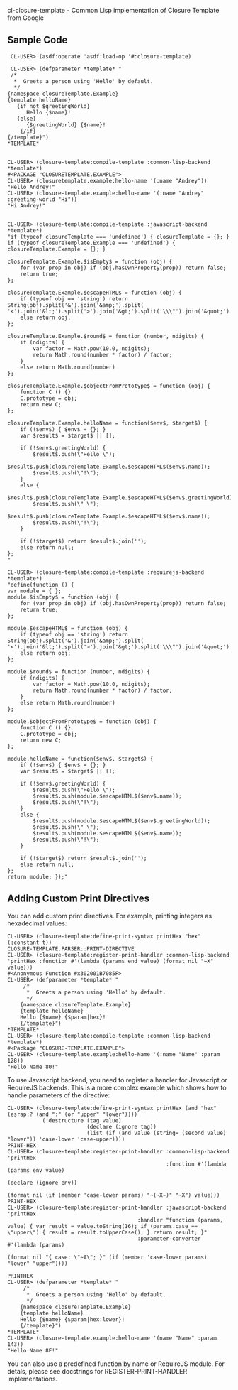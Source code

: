 cl-closure-template - Common Lisp implementation of Closure Template from Google

Sample Code
-------------------------
     CL-USER> (asdf:operate 'asdf:load-op '#:closure-template)

     CL-USER> (defparameter *template* "
     /*
      *  Greets a person using 'Hello' by default.
      */
    {namespace closureTemplate.Example}
    {template helloName}
       {if not $greetingWorld}
          Hello {$name}!
       {else}
          {$greetingWorld} {$name}!
        {/if}
    {/template}")
    *TEMPLATE*
   
   
    CL-USER> (closure-template:compile-template :common-lisp-backend *template*)
    #<PACKAGE "CLOSURETEMPLATE.EXAMPLE">
    CL-USER> (closuretemplate.example:hello-name '(:name "Andrey"))
    "Hello Andrey!"
    CL-USER> (closure-template.example:hello-name '(:name "Andrey" :greeting-world "Hi"))
    "Hi Andrey!"
    
    
    CL-USER> (closure-template:compile-template :javascript-backend *template*)
    "if (typeof closureTemplate === 'undefined') { closureTemplate = {}; }
    if (typeof closureTemplate.Example === 'undefined') { closureTemplate.Example = {}; }
    
    closureTemplate.Example.$isEmpty$ = function (obj) {
        for (var prop in obj) if (obj.hasOwnProperty(prop)) return false;
        return true;
    };
    
    closureTemplate.Example.$escapeHTML$ = function (obj) {
        if (typeof obj == 'string') return String(obj).split('&').join('&amp;').split( '<').join('&lt;').split('>').join('&gt;').split('\\\"').join('&quot;').split('\\'').join('&#039;');
        else return obj;
    };
    
    closureTemplate.Example.$round$ = function (number, ndigits) {
        if (ndigits) {
            var factor = Math.pow(10.0, ndigits);
            return Math.round(number * factor) / factor;
        }
        else return Math.round(number)
    };
    
    closureTemplate.Example.$objectFromPrototype$ = function (obj) {
        function C () {}
        C.prototype = obj;
        return new C;
    };
    
    closureTemplate.Example.helloName = function($env$, $target$) {
        if (!$env$) { $env$ = {}; }
        var $result$ = $target$ || [];
    
        if (!$env$.greetingWorld) {
            $result$.push(\"Hello \");
            $result$.push(closureTemplate.Example.$escapeHTML$($env$.name));
            $result$.push(\"!\");
        }
        else {
            $result$.push(closureTemplate.Example.$escapeHTML$($env$.greetingWorld));
            $result$.push(\" \");
            $result$.push(closureTemplate.Example.$escapeHTML$($env$.name));
            $result$.push(\"!\");
        }
    
        if (!$target$) return $result$.join('');
        else return null;
    };
    "

    CL-USER> (closure-template:compile-template :requirejs-backend *template*)
    "define(function () {
    var module = { };
    module.$isEmpty$ = function (obj) {
        for (var prop in obj) if (obj.hasOwnProperty(prop)) return false;
        return true;
    };
    
    module.$escapeHTML$ = function (obj) {
        if (typeof obj == 'string') return String(obj).split('&').join('&amp;').split( '<').join('&lt;').split('>').join('&gt;').split('\\\"').join('&quot;').split('\\'').join('&#039;');
        else return obj;
    };
    
    module.$round$ = function (number, ndigits) {
        if (ndigits) {
            var factor = Math.pow(10.0, ndigits);
            return Math.round(number * factor) / factor;
        }
        else return Math.round(number)
    };
    
    module.$objectFromPrototype$ = function (obj) {
        function C () {}
        C.prototype = obj;
        return new C;
    };
    
    module.helloName = function($env$, $target$) {
        if (!$env$) { $env$ = {}; }
        var $result$ = $target$ || [];
    
        if (!$env$.greetingWorld) {
            $result$.push(\"Hello \");
            $result$.push(module.$escapeHTML$($env$.name));
            $result$.push(\"!\");
        }
        else {
            $result$.push(module.$escapeHTML$($env$.greetingWorld));
            $result$.push(\" \");
            $result$.push(module.$escapeHTML$($env$.name));
            $result$.push(\"!\");
        }
    
        if (!$target$) return $result$.join('');
        else return null;
    };
    return module; });"

Adding Custom Print Directives
------------------------------

You can add custom print directives. For example, printing integers as
hexadecimal values:

    CL-USER> (closure-template:define-print-syntax printHex "hex" (:constant t)) 
    CLOSURE-TEMPLATE.PARSER::PRINT-DIRECTIVE
    CL-USER> (closure-template:register-print-handler :common-lisp-backend 'printHex :function #'(lambda (params end value) (format nil "~X" value)))
    #<Anonymous Function #x302001B7085F>
    CL-USER> (defparameter *template* "
         /*
          *  Greets a person using 'Hello' by default.
          */
        {namespace closureTemplate.Example}
        {template helloName}
        Hello {$name} {$param|hex}!
        {/template}")
    *TEMPLATE*
    CL-USER> (closure-template:compile-template :common-lisp-backend *template*)
    #<Package "CLOSURE-TEMPLATE.EXAMPLE">
    CL-USER> (closure-template.example:hello-Name '(:name "Name" :param 128))
    "Hello Name 80!"

To use Javascript backend, you need to register a handler for Javascript or
RequireJS backends. This is a more complex example which shows how to handle
parameters of the directive:

    CL-USER> (closure-template:define-print-syntax printHex (and "hex" (esrap:? (and ":" (or "upper" "lower"))))
               (:destructure (tag value)
                             (declare (ignore tag))
                             (list (if (and value (string= (second value) "lower")) 'case-lower 'case-upper))))
    PRINT-HEX
    CL-USER> (closure-template:register-print-handler :common-lisp-backend 'printHex
                                                      :function #'(lambda (params env value)
                                                                    (declare (ignore env))
                                                                    (format nil (if (member 'case-lower params) "~(~X~)" "~X") value)))
    PRINT-HEX
    CL-USER> (closure-template:register-print-handler :javascript-backend 'printHex
                                             :handler "function (params, value) { var result = value.toString(16); if (params.case == \"upper\") { result = result.toUpperCase(); } return result; }"
                                             :parameter-converter #'(lambda (params)
                                                                      (format nil "{ case: \"~A\"; }" (if (member 'case-lower params) "lower" "upper"))))
    
    PRINTHEX
    CL-USER> (defparameter *template* "
         /*
          *  Greets a person using 'Hello' by default.
          */
        {namespace closureTemplate.Example}
        {template helloName}
        Hello {$name} {$param|hex:lower}!
        {/template}")
    *TEMPLATE*
    CL-USER> (closure-template.example:hello-name '(name "Name" :param 143))
    "Hello Name 8F!"

You can also use a predefined function by name or RequireJS module. 
For detals, please see docstrings for REGISTER-PRINT-HANDLER implementations.

